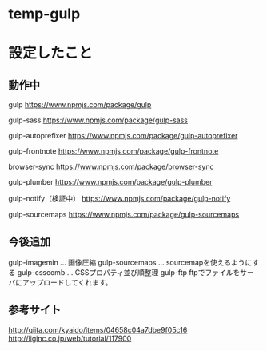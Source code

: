 # temp-gulp

# 設定したこと

## 動作中
gulp
https://www.npmjs.com/package/gulp

gulp-sass
https://www.npmjs.com/package/gulp-sass

gulp-autoprefixer
https://www.npmjs.com/package/gulp-autoprefixer

gulp-frontnote
https://www.npmjs.com/package/gulp-frontnote

browser-sync
https://www.npmjs.com/package/browser-sync

gulp-plumber
https://www.npmjs.com/package/gulp-plumber

gulp-notify（検証中）
https://www.npmjs.com/package/gulp-notify

gulp-sourcemaps
https://www.npmjs.com/package/gulp-sourcemaps


## 今後追加
gulp-imagemin … 画像圧縮
gulp-sourcemaps … sourcemapを使えるようにする
gulp-csscomb … CSSプロパティ並び順整理
gulp-ftp ftpでファイルをサーバにアップロードしてくれます。

## 参考サイト

http://qiita.com/kyaido/items/04658c04a7dbe9f05c16
http://liginc.co.jp/web/tutorial/117900
